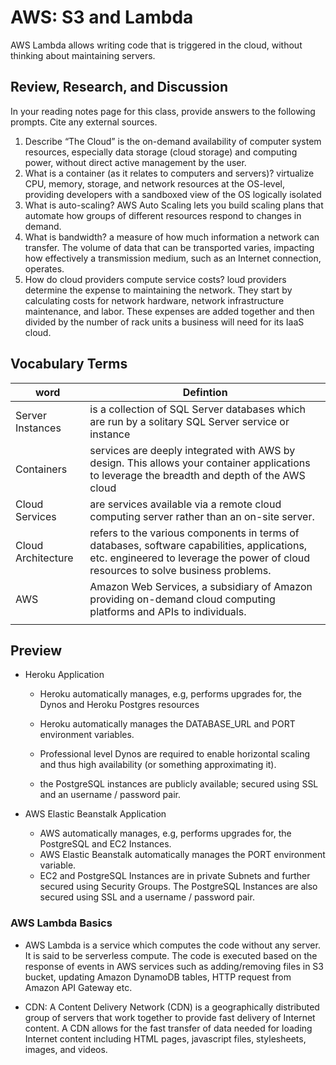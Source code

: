 # AWS: S3 and Lambda

AWS Lambda allows writing code that is triggered in the cloud, without thinking about maintaining servers.

## Review, Research, and Discussion

In your reading notes page for this class, provide answers to the following prompts. Cite any external sources.

1. Describe “The Cloud”
   is the on-demand availability of computer system resources, especially data storage (cloud storage) and computing power, without direct active management by the user.
2. What is a container (as it relates to computers and servers)?
   virtualize CPU, memory, storage, and network resources at the OS-level, providing developers with a sandboxed view of the OS logically isolated
3. What is auto-scaling?
   AWS Auto Scaling lets you build scaling plans that automate how groups of different resources respond to changes in demand.
4. What is bandwidth?
   a measure of how much information a network can transfer. The volume of data that can be transported varies, impacting how effectively a transmission medium, such as an Internet connection, operates.
5. How do cloud providers compute service costs?
   loud providers determine the expense to maintaining the network. They start by calculating costs for network hardware, network infrastructure maintenance, and labor. These expenses are added together and then divided by the number of rack units a business will need for its IaaS cloud.

## Vocabulary Terms

| word               | Defintion                                                                                                                                                                         |
| ------------------ | --------------------------------------------------------------------------------------------------------------------------------------------------------------------------------- |
| Server Instances   | is a collection of SQL Server databases which are run by a solitary SQL Server service or instance                                                                                |
| Containers         | services are deeply integrated with AWS by design. This allows your container applications to leverage the breadth and depth of the AWS cloud                                     |
| Cloud Services     | are services available via a remote cloud computing server rather than an on-site server.                                                                                         |
| Cloud Architecture | refers to the various components in terms of databases, software capabilities, applications, etc. engineered to leverage the power of cloud resources to solve business problems. |
| AWS                | Amazon Web Services, a subsidiary of Amazon providing on-demand cloud computing platforms and APIs to individuals.                                                                |
|                    |                                                                                                                                                                                   |

## Preview

- Heroku Application

  - Heroku automatically manages, e.g, performs upgrades for, the Dynos and Heroku Postgres resources

  - Heroku automatically manages the DATABASE_URL and PORT environment variables.

  - Professional level Dynos are required to enable horizontal scaling and thus high availability (or something approximating it).

  - the PostgreSQL instances are publicly available; secured using SSL and an username / password pair.

- AWS Elastic Beanstalk Application

  - AWS automatically manages, e.g, performs upgrades for, the PostgreSQL and EC2 Instances.
  - AWS Elastic Beanstalk automatically manages the PORT environment variable.
  - EC2 and PostgreSQL Instances are in private Subnets and further secured using Security Groups. The PostgreSQL Instances are also secured using SSL and a username / password pair.

### AWS Lambda Basics

- AWS Lambda is a service which computes the code without any server. It is said to be serverless compute. The code is executed based on the response of events in AWS services such as adding/removing files in S3 bucket, updating Amazon DynamoDB tables, HTTP request from Amazon API Gateway etc.

- CDN:
  A Content Delivery Network (CDN) is a geographically distributed group of servers that work together to provide fast delivery of Internet content. A CDN allows for the fast transfer of data needed for loading Internet content including HTML pages, javascript files, stylesheets, images, and videos.
